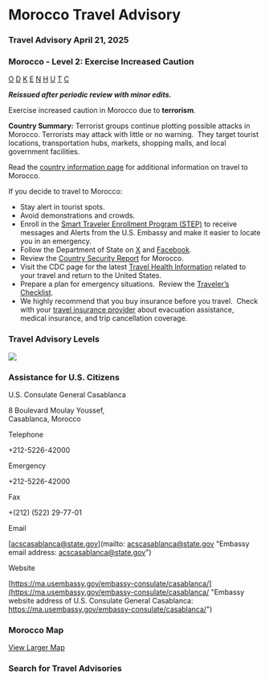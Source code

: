 # Morocco Travel Advisory

### Travel Advisory April 21, 2025

### Morocco - Level 2: Exercise Increased Caution

[O](javascript:void(0); "Tool Tip: Other")
[D](javascript:void(0); "Tool Tip: Wrongful Detention")
[K](javascript:void(0); "Tool Tip: Kidnap and Hostage")
[E](javascript:void(0); "Tool Tip: Event")
[N](javascript:void(0); "Tool Tip: Disaster")
[H](javascript:void(0); "Tool Tip: Health")
[U](javascript:void(0); "Tool Tip: Civil Unrest")
[T](javascript:void(0); "Tool Tip: Terrorism")
[C](javascript:void(0); "Tool Tip: Crimes")

***Reissued after periodic review with minor edits.***

Exercise increased caution in Morocco due to **terrorism**.

**Country Summary:** Terrorist groups continue plotting possible attacks in Morocco. Terrorists may attack with little or no warning.  They target tourist locations, transportation hubs, markets, shopping malls, and local government facilities.

Read the [country information page](https://travel.state.gov/content/travel/en/international-travel/International-Travel-Country-Information-Pages/Morocco.html) for additional information on travel to Morocco.

If you decide to travel to Morocco:

* Stay alert in tourist spots.
* Avoid demonstrations and crowds.
* Enroll in the [Smart Traveler Enrollment Program (STEP)](https://step.state.gov/) to receive messages and Alerts from the U.S. Embassy and make it easier to locate you in an emergency.
* Follow the Department of State on [X](https://x.com/TravelGov) and [Facebook](https://www.facebook.com/travelgov/).
* Review the [Country Security Report](https://www.osac.gov/Content/Browse/Report?subContentTypes=Country%20Security%20Report) for Morocco.
* Visit the CDC page for the latest [Travel Health Information](https://wwwnc.cdc.gov/travel/destinations/list) related to your travel and return to the United States.
* Prepare a plan for emergency situations.  Review the [Traveler’s Checklist](https://travel.state.gov/content/passports/en/go/checklist.html).
* We highly recommend that you buy insurance before you travel.  Check with your [travel insurance provider](https://travel.state.gov/content/travel/en/international-travel/before-you-go/your-health-abroad/Insurance_Coverage_Overseas.html) about evacuation assistance, medical insurance, and trip cancellation coverage.

### Travel Advisory Levels

[![](/content/dam/NEWTravelAssets/images/travel-levelv2.svg)](/content/travel/en/international-travel/before-you-go/about-our-new-products.html "Travel Advisory Levels")

### Assistance for U.S. Citizens

U.S. Consulate General Casablanca

8 Boulevard Moulay Youssef,  
Casablanca, Morocco

Telephone

+212-5226-42000

Emergency

+212-5226-42000

Fax

+(212) (522) 29-77-01

Email

[acscasablanca@state.gov](mailto: acscasablanca@state.gov "Embassy email address: acscasablanca@state.gov")

Website

[https://ma.usembassy.gov/embassy-consulate/casablanca/](https://ma.usembassy.gov/embassy-consulate/casablanca/ "Embassy website address of U.S. Consulate General Casablanca: https://ma.usembassy.gov/embassy-consulate/casablanca/")

### Morocco Map

[View Larger Map](https://travelmaps.state.gov/TSGMap/?extent=-27.781828658,21.10636835,5.463623242,36.328741548 "Map of Morocco")



### Search for Travel Advisories